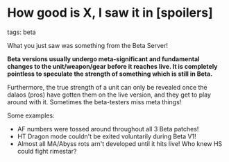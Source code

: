 # How good is X, I saw it in [spoilers]
tags: beta

What you just saw was something from the Beta Server! 

**Beta versions usually undergo meta-significant and fundamental changes to the unit/weapon/gear before it reaches live. It is completely pointless to speculate the strength of something which is still in Beta.**

Furthermore, the true strength of a unit can only be revealed once the dalaos (pros) have gotten them on the live version, and they get to play around with it. Sometimes the beta-testers miss meta things!

Some examples:
- AF numbers were tossed around throughout all 3 Beta patches!
- HT Dragon mode couldn't be exited voluntarily during Beta V1!
- Almost all MA/Abyss rots arn't developed until it hits live! Who knew HS could fight rimestar?